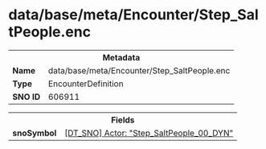 <h1>data/base/meta/Encounter/Step_SaltPeople.enc</h1><table><tr><th colspan="100%">Metadata</th></tr><tr><td><b>Name</b></td><td>data/base/meta/Encounter/Step_SaltPeople.enc</td></tr><tr><td><b>Type</b></td><td>EncounterDefinition</td></tr><tr><td><b>SNO ID</b></td><td>606911</td></tr></table>

<table><tr><th colspan="100%">Fields</th></tr><tr><td><b>snoSymbol</b></td><td><a href="..\Actor\Step_SaltPeople_00_DYN.acr">[DT_SNO] Actor: "Step_SaltPeople_00_DYN"</a></td></tr></table>

